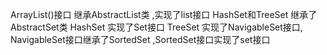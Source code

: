ArrayList()接口 继承AbstractList类 ,实现了list接口
HashSet和TreeSet 继承了AbstractSet类
HashSet 实现了Set接口
TreeSet 实现了NavigableSet接口, NavigableSet接口继承了SortedSet ,SortedSet接口实现了set接口
